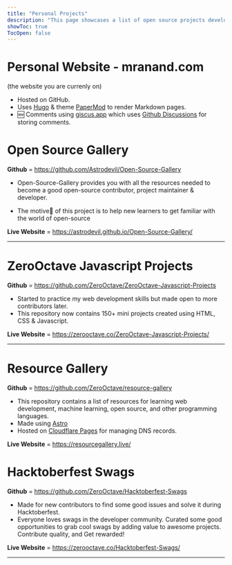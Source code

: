 ```yaml
---
title: "Personal Projects"
description: "This page showcases a list of open source projects developed or started by me over the period of time. Order is random and codes are hosted on GitHub."
showToc: true
TocOpen: false
---
```


# Personal Website - mranand.com
(the website you are currenly on)

- Hosted on GitHub.
- Uses [Hugo](https://gohugo.io/) & theme [PaperMod](https://git.io/hugopapermod) to render Markdown pages.
- 🆕 Comments using [giscus.app](https://giscus.app/) which uses [Github Discussions](https://github.com/Astrodevil/Astrodevil.github.io/discussions) for storing comments.

# Open Source Gallery

**Github** = https://github.com/Astrodevil/Open-Source-Gallery

- Open-Source-Gallery provides you with all the resources needed to become a good open-source contributor, project maintainer & developer.

- The motive🎯 of this project is to help new learners to get familiar with the world of open-source

**Live Website** = https://astrodevil.github.io/Open-Source-Gallery/

*****

# ZeroOctave Javascript Projects 

**Github** = https://github.com/ZeroOctave/ZeroOctave-Javascript-Projects

- Started to practice my web development skills but made open to more contributors later.
- This repository now contains 150+ mini projects created using HTML, CSS & Javascript.

**Live Website** = https://zerooctave.co/ZeroOctave-Javascript-Projects/

*****

# Resource Gallery

**Github** = https://github.com/ZeroOctave/resource-gallery

- This repository contains a list of resources for learning web development, machine learning, open source, and other programming languages.
- Made using [Astro](https://astro.build/)
- Hosted on [Cloudflare Pages](https://pages.cloudflare.com/) for managing DNS records.

**Live Website** = https://resourcegallery.live/

# Hacktoberfest Swags 

**Github** = https://github.com/ZeroOctave/Hacktoberfest-Swags

- Made for new contributors to find some good issues and solve it during Hacktoberfest.
- Everyone loves swags in the developer community. Curated some good opportunities to grab cool swags by adding value to awesome projects. Contribute quality, and Get rewarded!

**Live Website** = https://zerooctave.co/Hacktoberfest-Swags/

*****




